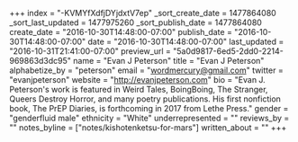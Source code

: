 +++
index = "-KVMYfXdfjDYjdxtV7ep"
_sort_create_date = 1477864080
_sort_last_updated = 1477975260
_sort_publish_date = 1477864080
create_date = "2016-10-30T14:48:00-07:00"
publish_date = "2016-10-30T14:48:00-07:00"
date = "2016-10-30T14:48:00-07:00"
last_updated = "2016-10-31T21:41:00-07:00"
preview_url = "5a0d9817-6ed5-2dd0-2214-969863d3dc95"
name = "Evan J Peterson"
title = "Evan J Peterson"
alphabetize_by = "peterson"
email = "wordmercury@gmail.com"
twitter = "evanjpeterson"
website = "http://evanjpeterson.com"
bio = "Evan J. Peterson's work is featured in Weird Tales, BoingBoing, The Stranger, Queers Destroy Horror, and many poetry publications. His first nonfiction book, The PrEP Diaries, is forthcoming in 2017 from Lethe Press."
gender = "genderfluid male"
ethnicity = "White"
underrepresented = ""
reviews_by = ""
notes_byline = ["notes/kishotenketsu-for-mars"]
written_about = ""
+++

